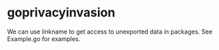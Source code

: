 # goprivacyinvasion

We can use linkname to get access to unexported data in packages. See Example.go for examples.